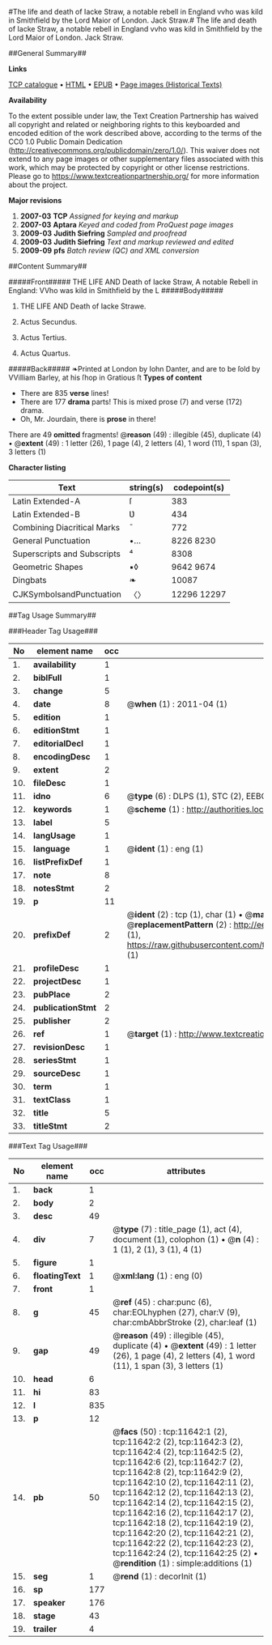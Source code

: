 #The life and death of Iacke Straw, a notable rebell in England vvho was kild in Smithfield by the Lord Maior of London. Jack Straw.#
The life and death of Iacke Straw, a notable rebell in England vvho was kild in Smithfield by the Lord Maior of London.
Jack Straw.

##General Summary##

**Links**

[TCP catalogue](http://www.ota.ox.ac.uk/tcp/)  • 
[HTML](http://tei.it.ox.ac.uk/tcp/Texts-HTML/free/A13/A13062.html)  • 
[EPUB](http://tei.it.ox.ac.uk/tcp/Texts-EPUB/free/A13/A13062.epub) • 
[Page images (Historical Texts)](https://historicaltexts.jisc.ac.uk/eebo-99846658e)

**Availability**

To the extent possible under law, the Text Creation Partnership has waived all copyright and related or neighboring rights to this keyboarded and encoded edition of the work described above, according to the terms of the CC0 1.0 Public Domain Dedication (http://creativecommons.org/publicdomain/zero/1.0/). This waiver does not extend to any page images or other supplementary files associated with this work, which may be protected by copyright or other license restrictions. Please go to https://www.textcreationpartnership.org/ for more information about the project.

**Major revisions**

1. __2007-03__ __TCP__ *Assigned for keying and markup*
1. __2007-03__ __Aptara__ *Keyed and coded from ProQuest page images*
1. __2009-03__ __Judith Siefring__ *Sampled and proofread*
1. __2009-03__ __Judith Siefring__ *Text and markup reviewed and edited*
1. __2009-09__ __pfs__ *Batch review (QC) and XML conversion*

##Content Summary##

#####Front#####
THE
LIFE AND
Death of Iacke
Straw, A notable Rebell
in England:
VVho was kild in Smithfield
by the L
#####Body#####

1. THE LIFE AND
Death of Iacke Strawe.

1. Actus Secundus.

1. Actus Tertius.

1. Actus Quartus.

#####Back#####
❧Printed at London by Iohn
Danter, and are to be ſold by VVilliam Barley,
at his ſhop in Gratious ſt
**Types of content**

  * There are 835 **verse** lines!
  * There are 177 **drama** parts! This is mixed prose (7) and verse (172) drama.
  * Oh, Mr. Jourdain, there is **prose** in there!

There are 49 **omitted** fragments! 
 @__reason__ (49) : illegible (45), duplicate (4)  •  @__extent__ (49) : 1 letter (26), 1 page (4), 2 letters (4), 1 word (11), 1 span (3), 3 letters (1)

**Character listing**


|Text|string(s)|codepoint(s)|
|---|---|---|
|Latin Extended-A|ſ|383|
|Latin Extended-B|Ʋ|434|
|Combining             Diacritical Marks|̄|772|
|General Punctuation|•…|8226 8230|
|Superscripts             and Subscripts|⁴|8308|
|Geometric Shapes|▪◊|9642 9674|
|Dingbats|❧|10087|
|CJKSymbolsandPunctuation|〈〉|12296 12297|

##Tag Usage Summary##

###Header Tag Usage###

|No|element name|occ|attributes|
|---|---|---|---|
|1.|__availability__|1||
|2.|__biblFull__|1||
|3.|__change__|5||
|4.|__date__|8| @__when__ (1) : 2011-04 (1)|
|5.|__edition__|1||
|6.|__editionStmt__|1||
|7.|__editorialDecl__|1||
|8.|__encodingDesc__|1||
|9.|__extent__|2||
|10.|__fileDesc__|1||
|11.|__idno__|6| @__type__ (6) : DLPS (1), STC (2), EEBO-CITATION (1), PROQUEST (1), VID (1)|
|12.|__keywords__|1| @__scheme__ (1) : http://authorities.loc.gov/ (1)|
|13.|__label__|5||
|14.|__langUsage__|1||
|15.|__language__|1| @__ident__ (1) : eng (1)|
|16.|__listPrefixDef__|1||
|17.|__note__|8||
|18.|__notesStmt__|2||
|19.|__p__|11||
|20.|__prefixDef__|2| @__ident__ (2) : tcp (1), char (1)  •  @__matchPattern__ (2) : ([0-9\-]+):([0-9IVX]+) (1), (.+) (1)  •  @__replacementPattern__ (2) : http://eebo.chadwyck.com/downloadtiff?vid=$1&page=$2 (1), https://raw.githubusercontent.com/textcreationpartnership/Texts/master/tcpchars.xml#$1 (1)|
|21.|__profileDesc__|1||
|22.|__projectDesc__|1||
|23.|__pubPlace__|2||
|24.|__publicationStmt__|2||
|25.|__publisher__|2||
|26.|__ref__|1| @__target__ (1) : http://www.textcreationpartnership.org/docs/. (1)|
|27.|__revisionDesc__|1||
|28.|__seriesStmt__|1||
|29.|__sourceDesc__|1||
|30.|__term__|1||
|31.|__textClass__|1||
|32.|__title__|5||
|33.|__titleStmt__|2||


###Text Tag Usage###

|No|element name|occ|attributes|
|---|---|---|---|
|1.|__back__|1||
|2.|__body__|2||
|3.|__desc__|49||
|4.|__div__|7| @__type__ (7) : title_page (1), act (4), document (1), colophon (1)  •  @__n__ (4) : 1 (1), 2 (1), 3 (1), 4 (1)|
|5.|__figure__|1||
|6.|__floatingText__|1| @__xml:lang__ (1) : eng (0)|
|7.|__front__|1||
|8.|__g__|45| @__ref__ (45) : char:punc (6), char:EOLhyphen (27), char:V (9), char:cmbAbbrStroke (2), char:leaf (1)|
|9.|__gap__|49| @__reason__ (49) : illegible (45), duplicate (4)  •  @__extent__ (49) : 1 letter (26), 1 page (4), 2 letters (4), 1 word (11), 1 span (3), 3 letters (1)|
|10.|__head__|6||
|11.|__hi__|83||
|12.|__l__|835||
|13.|__p__|12||
|14.|__pb__|50| @__facs__ (50) : tcp:11642:1 (2), tcp:11642:2 (2), tcp:11642:3 (2), tcp:11642:4 (2), tcp:11642:5 (2), tcp:11642:6 (2), tcp:11642:7 (2), tcp:11642:8 (2), tcp:11642:9 (2), tcp:11642:10 (2), tcp:11642:11 (2), tcp:11642:12 (2), tcp:11642:13 (2), tcp:11642:14 (2), tcp:11642:15 (2), tcp:11642:16 (2), tcp:11642:17 (2), tcp:11642:18 (2), tcp:11642:19 (2), tcp:11642:20 (2), tcp:11642:21 (2), tcp:11642:22 (2), tcp:11642:23 (2), tcp:11642:24 (2), tcp:11642:25 (2)  •  @__rendition__ (1) : simple:additions (1)|
|15.|__seg__|1| @__rend__ (1) : decorInit (1)|
|16.|__sp__|177||
|17.|__speaker__|176||
|18.|__stage__|43||
|19.|__trailer__|4||
